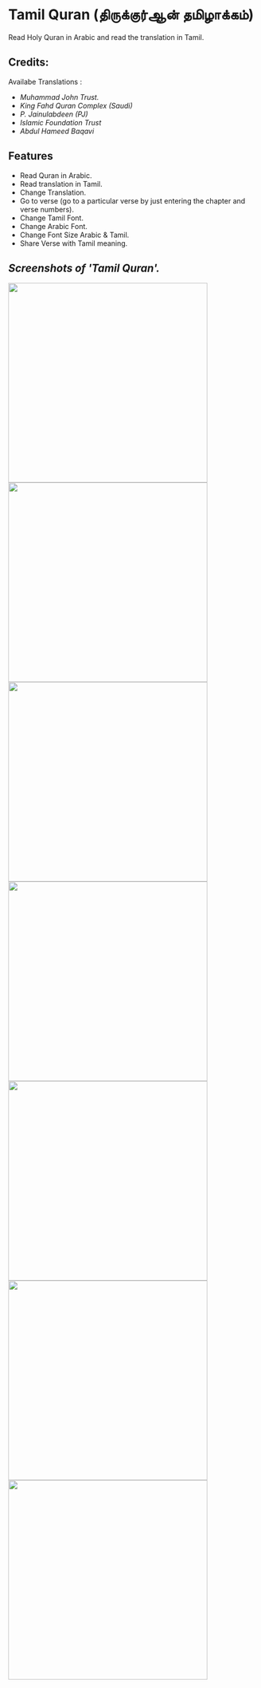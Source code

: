 # Tamil Quran (திருக்குர்ஆன் தமிழாக்கம்)


Read Holy Quran in Arabic and read the translation in Tamil.

## Credits:

Availabe Translations : 
- *Muhammad John Trust.*
- *King Fahd Quran Complex (Saudi)*
- *P. Jainulabdeen (PJ)*
- *Islamic Foundation Trust*
- *Abdul Hameed Baqavi*

## Features
- Read Quran in Arabic.
- Read translation in Tamil.
- Change Translation.
- Go to verse (go to a particular verse by just entering the chapter and verse numbers).
- Change Tamil Font.
- Change Arabic Font.
- Change Font Size Arabic & Tamil.  
- Share Verse with Tamil meaning.



## *Screenshots of 'Tamil Quran'.*

<p float="left">
  <img src="screenshots/Screenshot_20220801_234621.png" width="400" />
  <img src="screenshots/Screenshot_20220801_234657.png" width="400" /> 
  <img src="screenshots/Screenshot_20220801_234728.png" width="400" />
  <img src="screenshots/Screenshot_20220801_234755.png" width="400" />
  <img src="screenshots/Screenshot_20220801_234812.png" width="400" />
  <img src="screenshots/Screenshot_20220801_234915.png" width="400" />
  <img src="screenshots/Screenshot_20220801_234955.png" width="400" />
</p>